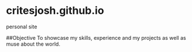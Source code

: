 # critesjosh.github.io
personal site

##Objective
To showcase my skills, experience and my projects as well as muse about the world.

